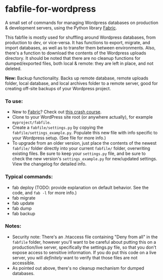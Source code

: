 fabfile-for-wordpress
=====================

A small set of commands for managing Wordpress databases on production &amp; development servers, using the Python library [Fabric](http://fabfile.org).

This fabfile is mostly used for shuffling around Wordpress databases, from production to dev, or vice-versa. It has functions to export, migrate, and import databases, as well as to transfer them between environments. Also, there's a function to download the contents of the Wordpress uploads directory. It should be noted that there are no cleanup functions for dumped/exported files, both local & remote: they are left in place, and not deleted.

**New:** Backup functionality. Backs up remote database, remote uploads folder, local database, and local archives folder to a remote server, good for creating off-site backups of your Wordpress project.

### To use: ###

- New to [Fabric](http://fabfile.org)? Check out [this crash course](https://gist.github.com/DavidWittman/1886632).
- Clone to your WordPress site root (or anywhere actually), for example `myproject/fabfile`.
- Create a `fabfile/settings.py` by copying the `fabfile/settings_example.py`. Populate this new file with info specific to your Wordpress setup. (See file for more info.)
- To upgrade from an older version, just place the contents of the newest `fabfile/` folder directly into your current `fabfile/` folder, overwriting existing files. Be sure to keep your `settings.py` file, and be sure to check the new version's `settings_example.py` for new/updated settings. View the changelog for detailed info.

### Typical commands: ###

- fab deploy (TODO: provide explanation on default behavior. See the code, and `fab -l` for more info.)
- fab migrate
- fab update
- fab dump
- fab backup

### Notes: ###
- Security note: There's an .htaccess file containing "Deny from all" in the `fabfile` folder, however you'll want to be careful about putting this on a production/live server, specifically the settings.py file, so that you don't expose access to sensitive information. If you do put this code on a live server, you will *definitely* want to verify that those files are not accessible.
- As pointed out above, there's no cleanup mechanism for dumped databases.
